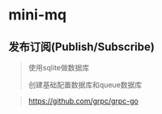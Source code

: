# mini-mq

## 发布订阅(Publish/Subscribe)

> 使用sqlite做数据库
>
> 创建基础配置数据库和queue数据库
> 
> 
>

> https://github.com/grpc/grpc-go